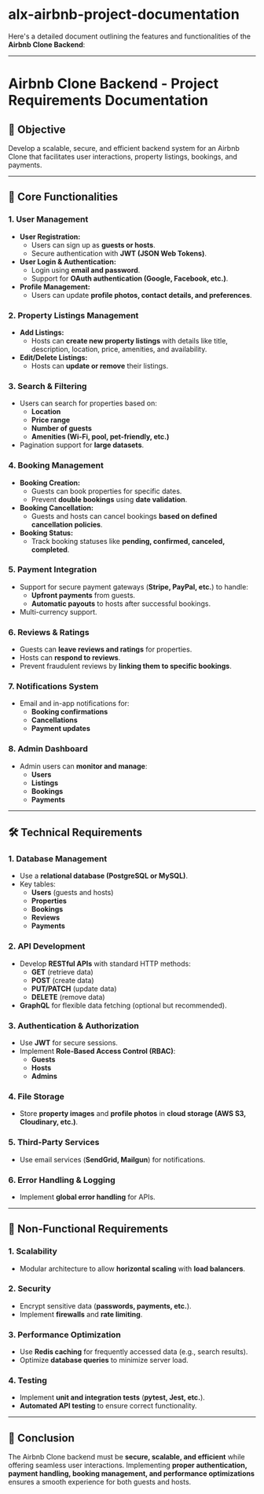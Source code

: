 # alx-airbnb-project-documentation

Here's a detailed document outlining the features and functionalities of the **Airbnb Clone Backend**:

---

# **Airbnb Clone Backend - Project Requirements Documentation**  

## **🎯 Objective**  
Develop a scalable, secure, and efficient backend system for an Airbnb Clone that facilitates user interactions, property listings, bookings, and payments.

---

## **🔑 Core Functionalities**  

### **1. User Management**  
- **User Registration:**  
  - Users can sign up as **guests or hosts**.  
  - Secure authentication with **JWT (JSON Web Tokens)**.  
- **User Login & Authentication:**  
  - Login using **email and password**.  
  - Support for **OAuth authentication (Google, Facebook, etc.)**.  
- **Profile Management:**  
  - Users can update **profile photos, contact details, and preferences**.  

### **2. Property Listings Management**  
- **Add Listings:**  
  - Hosts can **create new property listings** with details like title, description, location, price, amenities, and availability.  
- **Edit/Delete Listings:**  
  - Hosts can **update or remove** their listings.  

### **3. Search & Filtering**  
- Users can search for properties based on:  
  - **Location**  
  - **Price range**  
  - **Number of guests**  
  - **Amenities (Wi-Fi, pool, pet-friendly, etc.)**  
- Pagination support for **large datasets**.  

### **4. Booking Management**  
- **Booking Creation:**  
  - Guests can book properties for specific dates.  
  - Prevent **double bookings** using **date validation**.  
- **Booking Cancellation:**  
  - Guests and hosts can cancel bookings **based on defined cancellation policies**.  
- **Booking Status:**  
  - Track booking statuses like **pending, confirmed, canceled, completed**.  

### **5. Payment Integration**  
- Support for secure payment gateways (**Stripe, PayPal, etc.**) to handle:  
  - **Upfront payments** from guests.  
  - **Automatic payouts** to hosts after successful bookings.  
- Multi-currency support.  

### **6. Reviews & Ratings**  
- Guests can **leave reviews and ratings** for properties.  
- Hosts can **respond to reviews**.  
- Prevent fraudulent reviews by **linking them to specific bookings**.  

### **7. Notifications System**  
- Email and in-app notifications for:  
  - **Booking confirmations**  
  - **Cancellations**  
  - **Payment updates**  

### **8. Admin Dashboard**  
- Admin users can **monitor and manage**:  
  - **Users**  
  - **Listings**  
  - **Bookings**  
  - **Payments**  

---

## **🛠️ Technical Requirements**  

### **1. Database Management**  
- Use a **relational database (PostgreSQL or MySQL)**.  
- Key tables:  
  - **Users** (guests and hosts)  
  - **Properties**  
  - **Bookings**  
  - **Reviews**  
  - **Payments**  

### **2. API Development**  
- Develop **RESTful APIs** with standard HTTP methods:  
  - **GET** (retrieve data)  
  - **POST** (create data)  
  - **PUT/PATCH** (update data)  
  - **DELETE** (remove data)  
- **GraphQL** for flexible data fetching (optional but recommended).  

### **3. Authentication & Authorization**  
- Use **JWT** for secure sessions.  
- Implement **Role-Based Access Control (RBAC)**:  
  - **Guests**  
  - **Hosts**  
  - **Admins**  

### **4. File Storage**  
- Store **property images** and **profile photos** in **cloud storage (AWS S3, Cloudinary, etc.)**.  

### **5. Third-Party Services**  
- Use email services (**SendGrid, Mailgun**) for notifications.  

### **6. Error Handling & Logging**  
- Implement **global error handling** for APIs.  

---

## **🚀 Non-Functional Requirements**  

### **1. Scalability**  
- Modular architecture to allow **horizontal scaling** with **load balancers**.  

### **2. Security**  
- Encrypt sensitive data (**passwords, payments, etc.**).  
- Implement **firewalls** and **rate limiting**.  

### **3. Performance Optimization**  
- Use **Redis caching** for frequently accessed data (e.g., search results).  
- Optimize **database queries** to minimize server load.  

### **4. Testing**  
- Implement **unit and integration tests** (**pytest, Jest, etc.**).  
- **Automated API testing** to ensure correct functionality.  

---

## **📌 Conclusion**  
The Airbnb Clone backend must be **secure, scalable, and efficient** while offering seamless user interactions. Implementing **proper authentication, payment handling, booking management, and performance optimizations** ensures a smooth experience for both guests and hosts.

